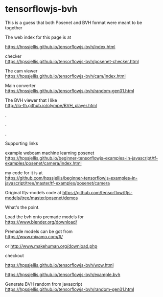 # tensorflowjs-bvh









This is a guess that both Posenet and BVH format were meant to be together

The web index for this page is at 


https://hpssjellis.github.io/tensorflowjs-bvh/index.html


checker  
https://hpssjellis.github.io/tensorflowjs-bvh/posenet-checker.html


The cam viewer  
https://hpssjellis.github.io/tensorflowjs-bvh/cam/index.html



Main converter  
https://hpssjellis.github.io/tensorflowjs-bvh/random-gen01.html







The BVH viewer that I like  
http://lo-th.github.io/olympe/BVH_player.html



.




.




.



Supporting links


example webcam machine learning posenet  
https://hpssjellis.github.io/beginner-tensorflowjs-examples-in-javascript/tf-examples/posenet/camera/index.html


my code for it is at   
https://github.com/hpssjellis/beginner-tensorflowjs-examples-in-javascript/tree/master/tf-examples/posenet/camera


Original tfjs-models code at 
https://github.com/tensorflow/tfjs-models/tree/master/posenet/demos





What's the point.

Load the bvh onto premade models for   
https://www.blender.org/download/


Premade models can be got from  
https://www.mixamo.com/#/

or 
http://www.makehuman.org/download.php
















checkout

https://hpssjellis.github.io/tensorflowjs-bvh/wow.html



https://hpssjellis.github.io/tensorflowjs-bvh/example.bvh





Generate BVH random from javascript
https://hpssjellis.github.io/tensorflowjs-bvh/random-gen01.html
